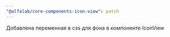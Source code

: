 ```yaml
---
"@alfalab/core-components-icon-view": patch
---
```


Добавлена переменная в css для фона в компоненте IconView
